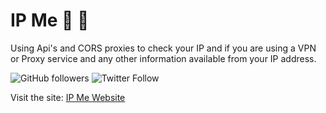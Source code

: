 ﻿# IP Me :eyes: :satellite: 

Using Api's and CORS proxies to check your IP and if you are using a VPN or Proxy service and any other information available from your IP address.

![GitHub followers](https://img.shields.io/github/followers/alexleybourne?style=flat&logo=github) ![Twitter Follow](https://img.shields.io/twitter/follow/AlexLeybourne?&style=flat&logo=twitter&logoColor=white)



Visit the site: 
[IP Me Website](https://alexleybourne.github.io/IPme/)

